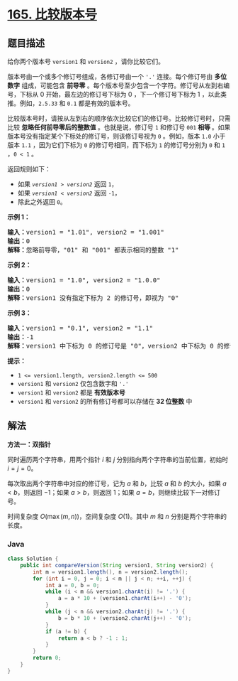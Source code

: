 # [165. 比较版本号](https://leetcode.cn/problems/compare-version-numbers)

## 题目描述

<p>给你两个版本号 <code>version1</code> 和 <code>version2</code> ，请你比较它们。</p>

<p>版本号由一个或多个修订号组成，各修订号由一个 <code>'.'</code> 连接。每个修订号由 <strong>多位数字</strong> 组成，可能包含 <strong>前导零</strong> 。每个版本号至少包含一个字符。修订号从左到右编号，下标从 0 开始，最左边的修订号下标为 0 ，下一个修订号下标为 1 ，以此类推。例如，<code>2.5.33</code> 和 <code>0.1</code> 都是有效的版本号。</p>

<p>比较版本号时，请按从左到右的顺序依次比较它们的修订号。比较修订号时，只需比较 <strong>忽略任何前导零后的整数值</strong> 。也就是说，修订号 <code>1</code> 和修订号 <code>001</code> <strong>相等 </strong>。如果版本号没有指定某个下标处的修订号，则该修订号视为 <code>0</code> 。例如，版本 <code>1.0</code> 小于版本 <code>1.1</code> ，因为它们下标为 <code>0</code> 的修订号相同，而下标为 <code>1</code> 的修订号分别为 <code>0</code> 和 <code>1</code> ，<code>0 &lt; 1</code> 。</p>

<p>返回规则如下：</p>

<ul>
	<li>如果&nbsp;<code><em>version1&nbsp;</em>&gt;&nbsp;<em>version2</em></code>&nbsp;返回&nbsp;<code>1</code>，</li>
	<li>如果&nbsp;<code><em>version1&nbsp;</em>&lt;&nbsp;<em>version2</em></code> 返回 <code>-1</code>，</li>
	<li>除此之外返回 <code>0</code>。</li>
</ul>

<p><strong>示例 1：</strong></p>

<pre>
<strong>输入：</strong>version1 = "1.01", version2 = "1.001"
<strong>输出：</strong>0
<strong>解释：</strong>忽略前导零，"01" 和 "001" 都表示相同的整数 "1"
</pre>

<p><strong>示例 2：</strong></p>

<pre>
<strong>输入：</strong>version1 = "1.0", version2 = "1.0.0"
<strong>输出：</strong>0
<strong>解释：</strong>version1 没有指定下标为 2 的修订号，即视为 "0"
</pre>

<p><strong>示例 3：</strong></p>

<pre>
<strong>输入：</strong>version1 = "0.1", version2 = "1.1"
<strong>输出：</strong>-1
<strong>解释：</strong>version1 中下标为 0 的修订号是 "0"，version2 中下标为 0 的修订号是 "1" 。0 &lt; 1，所以 version1 &lt; version2
</pre>

<p><strong>提示：</strong></p>

<ul>
	<li><code>1 &lt;= version1.length, version2.length &lt;= 500</code></li>
	<li><code>version1</code> 和 <code>version2</code> 仅包含数字和 <code>'.'</code></li>
	<li><code>version1</code> 和 <code>version2</code> 都是 <strong>有效版本号</strong></li>
	<li><code>version1</code> 和 <code>version2</code> 的所有修订号都可以存储在 <strong>32 位整数</strong> 中</li>
</ul>

## 解法

**方法一：双指针**

同时遍历两个字符串，用两个指针 $i$ 和 $j$ 分别指向两个字符串的当前位置，初始时 $i = j = 0$。

每次取出两个字符串中对应的修订号，记为 $a$ 和 $b$，比较 $a$ 和 $b$ 的大小，如果 $a \lt b$，则返回 $-1$；如果 $a \gt b$，则返回 $1$；如果 $a = b$，则继续比较下一对修订号。

时间复杂度 $O(\max(m, n))$，空间复杂度 $O(1)$。其中 $m$ 和 $n$ 分别是两个字符串的长度。

### **Java**

```java
class Solution {
    public int compareVersion(String version1, String version2) {
        int m = version1.length(), n = version2.length();
        for (int i = 0, j = 0; i < m || j < n; ++i, ++j) {
            int a = 0, b = 0;
            while (i < m && version1.charAt(i) != '.') {
                a = a * 10 + (version1.charAt(i++) - '0');
            }
            while (j < n && version2.charAt(j) != '.') {
                b = b * 10 + (version2.charAt(j++) - '0');
            }
            if (a != b) {
                return a < b ? -1 : 1;
            }
        }
        return 0;
    }
}
```
